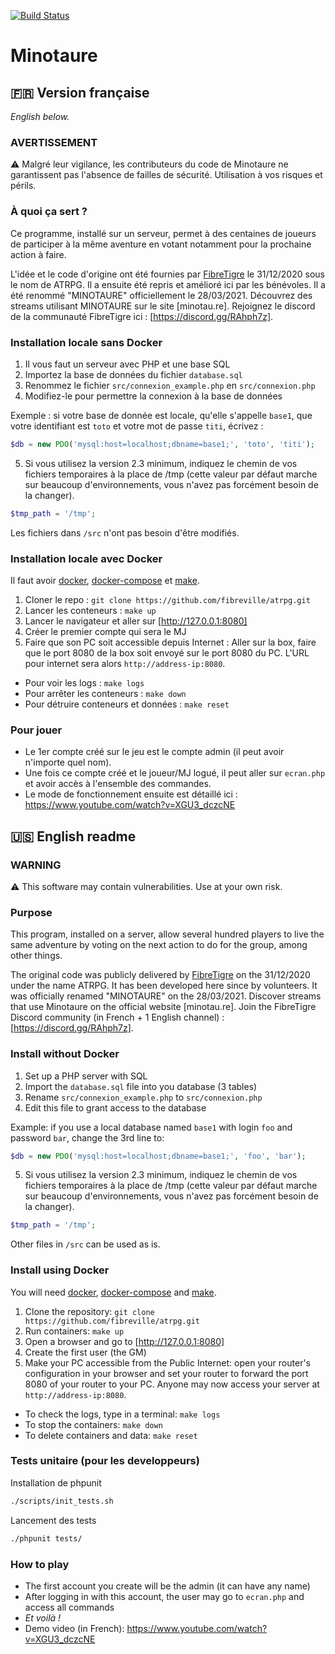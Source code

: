 [![Build Status](https://travis-ci.org/fibreville/atrpg.svg?branch=main)](https://travis-ci.org/fibreville/atrpg)
# Minotaure

## 🇫🇷 Version française
*English below.*

### AVERTISSEMENT

⚠️ Malgré leur vigilance, les contributeurs du code de Minotaure ne garantissent pas l'absence de failles de sécurité. Utilisation à vos risques et périls.

### À quoi ça sert ?

Ce programme, installé sur un serveur, permet à des centaines de joueurs de participer à la même aventure en votant notamment pour la prochaine action à faire.

L'idée et le code d'origine ont été fournies par [FibreTigre](https://www.twitch.tv/fibretigre) le 31/12/2020 sous le nom de ATRPG. Il a ensuite été repris et amélioré ici par les bénévoles. Il a été renommé "MINOTAURE" officiellement le 28/03/2021.
Découvrez des streams utilisant MINOTAURE sur le site [minotau.re].
Rejoignez le discord de la communauté FibreTigre ici : [https://discord.gg/RAhph7z].

### Installation locale sans Docker

1. Il vous faut un serveur avec PHP et une base SQL
1. Importez la base de données du fichier `database.sql`
1. Renommez le fichier `src/connexion_example.php` en `src/connexion.php`
1. Modifiez-le pour permettre la connexion à la base de données

Exemple : si votre base de donnée est locale, qu'elle s'appelle `base1`, que votre identifiant est `toto` et votre mot de passe `titi`, écrivez :
```php
$db = new PDO('mysql:host=localhost;dbname=base1;', 'toto', 'titi');
```
5. Si vous utilisez la version 2.3 minimum, indiquez le chemin de vos fichiers temporaires à la place de /tmp (cette valeur par défaut marche sur beaucoup d'environnements, vous n'avez pas forcément besoin de la changer).
```php
$tmp_path = '/tmp';
```

Les fichiers dans `/src` n'ont pas besoin d'être modifiés.

### Installation locale avec Docker

Il faut avoir [docker](https://docs.docker.com/get-docker/), [docker-compose](https://docs.docker.com/compose/install/)
et [make](https://fr.wikipedia.org/wiki/Make).

1. Cloner le repo : `git clone https://github.com/fibreville/atrpg.git`
1. Lancer les conteneurs : `make up`
1. Lancer le navigateur et aller sur [http://127.0.0.1:8080]
1. Créer le premier compte qui sera le MJ
1. Faire que son PC soit accessible depuis Internet : Aller sur la box, faire que le port 8080 de la box soit envoyé sur le port 8080 du PC. L'URL pour internet sera alors `http://address-ip:8080`.

* Pour voir les logs : `make logs`
* Pour arrêter les conteneurs : `make down`
* Pour détruire conteneurs et données : `make reset`

### Pour jouer

- Le 1er compte créé sur le jeu est le compte admin (il peut avoir n'importe quel nom).
- Une fois ce compte créé et le joueur/MJ logué, il peut aller sur `ecran.php` et avoir accès à l'ensemble des commandes.
- Le mode de fonctionnement ensuite est détaillé ici : https://www.youtube.com/watch?v=XGU3_dczcNE


## 🇺🇸 English readme

### WARNING

⚠️ This software may contain vulnerabilities. Use at your own risk.

### Purpose

This program, installed on a server, allow several hundred players to live the same adventure by voting on the next action to do for the group, among other things.

The original code was publicly delivered by [FibreTigre](https://www.twitch.tv/fibretigre) on the 31/12/2020 under the name ATRPG. It has been developed here since by volunteers. It was officially renamed "MINOTAURE" on the 28/03/2021.
Discover streams that use Minotaure on the official website [minotau.re].
Join the FibreTigre Discord community (in French + 1 English channel) : [https://discord.gg/RAhph7z].

### Install without Docker

1. Set up a PHP server with SQL
1. Import the `database.sql` file into you database (3 tables)
1. Rename `src/connexion_example.php` to `src/connexion.php`
1. Edit this file to grant access to the database

Example: if you use a local database named `base1` with login `foo` and password `bar`, change the 3rd line to:
```php
$db = new PDO('mysql:host=localhost;dbname=base1;', 'foo', 'bar');
```

5. Si vous utilisez la version 2.3 minimum, indiquez le chemin de vos fichiers temporaires à la place de /tmp (cette valeur par défaut marche sur beaucoup d'environnements, vous n'avez pas forcément besoin de la changer).
```php
$tmp_path = '/tmp';
```

Other files in `/src` can be used as is.

### Install using Docker

You will need [docker](https://docs.docker.com/get-docker/), [docker-compose](https://docs.docker.com/compose/install/)
and [make](https://fr.wikipedia.org/wiki/Make).

1. Clone the repository: `git clone https://github.com/fibreville/atrpg.git`
1. Run containers: `make up`
1. Open a browser and go to [http://127.0.0.1:8080]
1. Create the first user (the GM)
1. Make your PC accessible from the Public Internet: open your router's configuration in your browser and set your router to forward the port 8080 of your router to your PC. Anyone may now access your server at `http://address-ip:8080`.

* To check the logs, type in a terminal: `make logs`
* To stop the containers: `make down`
* To delete containers and data: `make reset`

### Tests unitaire (pour les developpeurs)

Installation de phpunit
```bash
./scripts/init_tests.sh
```
Lancement des tests
```bash
./phpunit tests/
```

### How to play

- The first account you create will be the admin (it can have any name)
- After logging in with this account, the user may go to `ecran.php` and access all commands
- *Et voilà !*
- Demo video (in French): https://www.youtube.com/watch?v=XGU3_dczcNE
